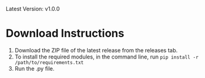Latest Version: v1.0.0
# Download Instructions
1. Download the ZIP file of the latest release from the releases tab.
2. To install the required modules, in the command line, run `pip install -r /path/to/requirements.txt`
3. Run the .py file.
